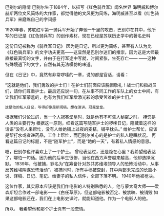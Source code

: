 巴别尔的隐情
   巴别尔生于1884年，以描写《红色骑兵军》闻名世界
   海明威和博尔赫斯两位文风简练的大作家，都觉得他的文风更为简练，海明威甚至以看《红色骑兵军》来磨练自己的字词感
 
   1920年春，苏联红军第一骑兵军开始了奔驰一千里的攻击，巴别尔在其中，他所写的日记是《红色骑兵军》的创作素材，现在已经是苏联历史学中的著名史料
 
   这份日记被称为《骑兵军日记》
   因为是日记，所以更为简练，甚至有人认为比《红色骑兵军》的文字功夫更高——这显然是巴别尔迷们的推崇，因为这是大师最直接最真切的文字，并由于在行军途中写就，时间紧张，生死存亡——
  ——这种特殊境遇下的文字，自然有其无法模仿的味道。
 
   但在《日记》中，竟然有非常啰嗦的一章，说的都是官话，请看：
 
  “这就是他们，我们勇敢的护士们！在护士们前面应该脱帽敬礼！战士们和指战员们，请你们尊重护士。最后还应说一句，在从事不同工作的车队上的女士中间，有让我们红军蒙羞的，也有为我们红军增添光彩的承受苦难的护士们。”
 
    这是他的私人日记，写得却像是新闻稿，想在演讲，冠冕堂皇。
 
   根据我们讨论过的，当一个人冠冕堂皇时，就是他有不可告人秘密之时。
   掩饰是人类的主要行为
   根据这一原则，细看这篇写随军护士的啰嗦日记，隐藏着这样的话语“没有人来帮忙，没有人给她铺上过夜的麦秸，铺平枕头。”
    给护士帮忙，应该是帮打水或者递药品，工作上帮忙，而巴别尔关心的是护士的私人睡眠状况。
   再看这篇日记的标题，不是“随军护士”，而是“她的一天”，有着私人情感的意思。
 
   嗯，巴别尔也许喜欢上了一个护士。
   曾经表达过，还是隐在心里？我希望他表达了，哪怕一句话。因为他的后半生很惨，当他在西方声誉越来越高，他却选择沉默。
   1939年，他被捕，罪名为“在筹备针对苏共苏维埃领导人的恐怖活动中，从事反苏维埃阴谋恐怖活动”，被捕同时，所有手稿被查封，其中两部未完成的长篇小说、译稿、日记、笔记、给妻子的私人信件，全部下落不明。
   1940年他被枪决。
  
   这位作家，其实原本应该是我们作电影的人特别熟悉的人，他与蒙太奇大师——爱森斯坦合作过一部电影——《白任草原》，但这部电影被否定、被禁映、被销毁
    如果这部电影还在，我们在上电影史课时，就能知道他。作为一个电影人的他。
 
   所以，    我希望他和那个护士真有一段恋情。   
 
 
 
 
 
 
 
 
 
 

